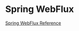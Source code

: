 # Spring WebFlux
 
[Spring WebFlux Reference](https://docs.spring.io/spring-framework/reference/web/webflux.html)

